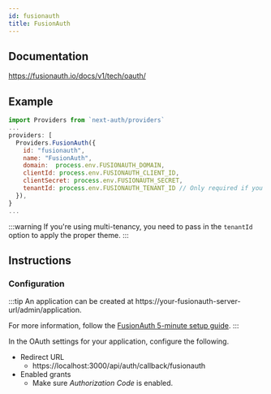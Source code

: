 ```yaml
---
id: fusionauth
title: FusionAuth
---
```


## Documentation

https://fusionauth.io/docs/v1/tech/oauth/

## Example

```js
import Providers from `next-auth/providers`
...
providers: [
  Providers.FusionAuth({
    id: "fusionauth", 
    name: "FusionAuth", 
    domain:  process.env.FUSIONAUTH_DOMAIN,
    clientId: process.env.FUSIONAUTH_CLIENT_ID,
    clientSecret: process.env.FUSIONAUTH_SECRET,
    tenantId: process.env.FUSIONAUTH_TENANT_ID // Only required if you're using multi-tenancy
  }),
}
...
```

:::warning
If you're using multi-tenancy, you need to pass in the `tenantId` option to apply the proper theme.
:::

## Instructions

### Configuration

:::tip
An application can be created at https://your-fusionauth-server-url/admin/application.

For more information, follow the [FusionAuth 5-minute setup guide](https://fusionauth.io/docs/v1/tech/5-minute-setup-guide).
:::

In the OAuth settings for your application, configure the following.
* Redirect URL
  - https://localhost:3000/api/auth/callback/fusionauth
* Enabled grants
  - Make sure *Authorization Code* is enabled.